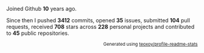 Joined Github **10** years ago.

Since then I pushed **3412** commits, opened **35** issues, submitted **104** pull requests, received **708** stars across **228** personal projects and contributed to **45** public repositories.

<p align="right"><sub>Generated using <a href="https://github.com/marketplace/actions/profile-readme-stats">teoxoy/profile-readme-stats</a></sub></p>
